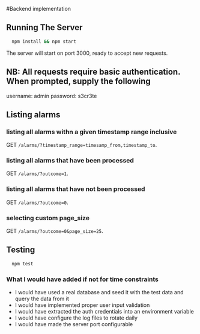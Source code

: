 #Backend implementation 

## Running The Server
```bash 
  npm install && npm start
```
The server will start on port 3000, ready to accept new requests. 

## NB: All requests require basic authentication. When prompted, supply the following 
username: admin
password: s3cr3te 

## Listing alarms 

### listing all alarms withn a given timestamp range inclusive
GET `/alarms/?timestamp_range=timesamp_from,timestamp_to`.     

### listing all alarms that have been processed 
GET `/alarms/?outcome=1`.     

### listing all alarms that have not been processed 
GET `/alarms/?outcome=0`.     

### selecting custom page_size 
GET `/alarms/?outcome=0&page_size=25`.     



## Testing 
```bash
  npm test
```


### What I would have added if not for time constraints
- I would have used a real database and seed it with the test data and query the data from it
- I would have implemented proper user input validation
- I would have extracted the auth credentials into an environment variable
- I would have configure the log files to rotate daily
- I would have made the server port configurable 
